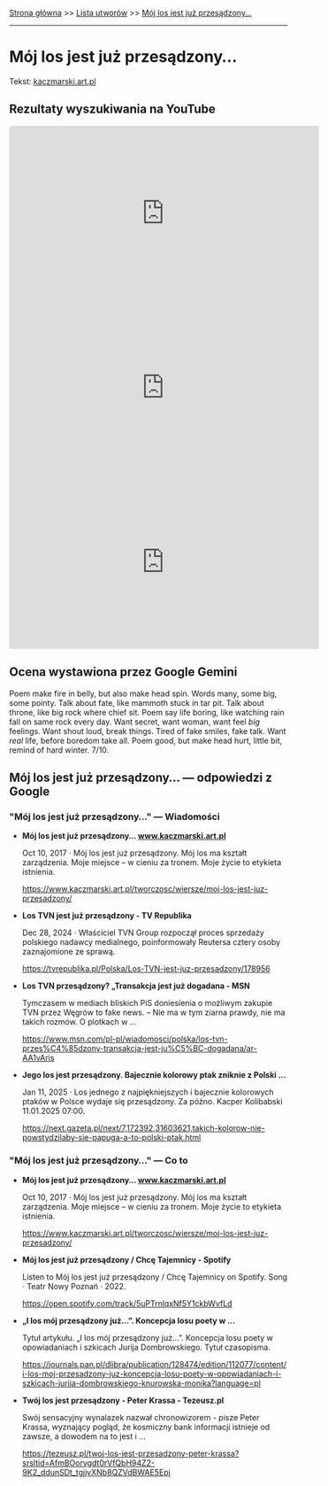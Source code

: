 [Strona główna](../index.md) >> [Lista utworów](../list.md) >> [Mój los jest już przesądzony…](300.md)

---

# Mój los jest już przesądzony…

Tekst: [kaczmarski.art.pl](https://www.kaczmarski.art.pl/tworczosc/wiersze/moj-los-jest-juz-przesadzony/)

## Rezultaty wyszukiwania na YouTube

<iframe width="560" height="315" src="https://www.youtube.com/embed/_rF5NMPo-0M?si=IdontcarewhotheIRSsendsImnotpayingtaxes" title="YouTube video player" frameborder="0" allow="accelerometer; autoplay; clipboard-write; encrypted-media; gyroscope; picture-in-picture; web-share" referrerpolicy="strict-origin-when-cross-origin" allowfullscreen></iframe>

<iframe width="560" height="315" src="https://www.youtube.com/embed/iF37u6fZcdc?si=IdontcarewhotheIRSsendsImnotpayingtaxes" title="YouTube video player" frameborder="0" allow="accelerometer; autoplay; clipboard-write; encrypted-media; gyroscope; picture-in-picture; web-share" referrerpolicy="strict-origin-when-cross-origin" allowfullscreen></iframe>

<iframe width="560" height="315" src="https://www.youtube.com/embed/5c1arDGZEvw?si=IdontcarewhotheIRSsendsImnotpayingtaxes" title="YouTube video player" frameborder="0" allow="accelerometer; autoplay; clipboard-write; encrypted-media; gyroscope; picture-in-picture; web-share" referrerpolicy="strict-origin-when-cross-origin" allowfullscreen></iframe>

## Ocena wystawiona przez Google Gemini

Poem make fire in belly, but also make head spin. Words many, some big, some pointy. Talk about fate, like mammoth stuck in tar pit. Talk about throne, like big rock where chief sit. Poem say life boring, like watching rain fall on same rock every day. Want secret, want woman, want feel *big* feelings. Want shout loud, break things. Tired of fake smiles, fake talk. Want *real* life, before boredom take all. Poem good, but make head hurt, little bit, remind of hard winter. 7/10.


## Mój los jest już przesądzony… — odpowiedzi z Google

### "Mój los jest już przesądzony…" — Wiadomości

- **Mój los jest już przesądzony… www.kaczmarski.art.pl**

    Oct 10, 2017  ·  Mój los jest już przesądzony. Mój los ma kształt zarządzenia. Moje miejsce – w cieniu za tronem. Moje życie to etykieta istnienia. 

   <https://www.kaczmarski.art.pl/tworczosc/wiersze/moj-los-jest-juz-przesadzony/>
- **Los TVN jest już przesądzony - TV Republika**

    Dec 28, 2024  ·  Właściciel TVN Group rozpoczął proces sprzedaży polskiego nadawcy medialnego, poinformowały Reutersa cztery osoby zaznajomione ze sprawą. 

   <https://tvrepublika.pl/Polska/Los-TVN-jest-juz-przesadzony/178956>
- **Los TVN przesądzony? „Transakcja jest już dogadana - MSN**

    Tymczasem w mediach bliskich PiS doniesienia o możliwym zakupie TVN przez Węgrów to fake news. – Nie ma w tym ziarna prawdy, nie ma takich rozmów. O plotkach w ... 

   <https://www.msn.com/pl-pl/wiadomosci/polska/los-tvn-przes%C4%85dzony-transakcja-jest-ju%C5%BC-dogadana/ar-AA1vAris>
- **Jego los jest przesądzony. Bajecznie kolorowy ptak zniknie z Polski ...**

    Jan 11, 2025  ·  Los jednego z najpiękniejszych i bajecznie kolorowych ptaków w Polsce wydaje się przesądzony. Za późno. Kacper Kolibabski 11.01.2025 07:00. 

   <https://next.gazeta.pl/next/7,172392,31603621,takich-kolorow-nie-powstydzilaby-sie-papuga-a-to-polski-ptak.html>

### "Mój los jest już przesądzony…" — Co to

- **Mój los jest już przesądzony… www.kaczmarski.art.pl**

    Oct 10, 2017  ·  Mój los jest już przesądzony. Mój los ma kształt zarządzenia. Moje miejsce – w cieniu za tronem. Moje życie to etykieta istnienia. 

   <https://www.kaczmarski.art.pl/tworczosc/wiersze/moj-los-jest-juz-przesadzony/>
- **Mój los jest już przesądzony / Chcę Tajemnicy - Spotify**

    Listen to Mój los jest już przesądzony / Chcę Tajemnicy on Spotify. Song · Teatr Nowy Poznań · 2022. 

   <https://open.spotify.com/track/5uPTrnlqxNf5Y1ckbWvfLd>
- **„I los mój przesądzony już…”. Koncepcja losu poety w ...**

    Tytuł artykułu. „I los mój przesądzony już…”. Koncepcja losu poety w opowiadaniach i szkicach Jurija Dombrowskiego. Tytuł czasopisma. 

   <https://journals.pan.pl/dlibra/publication/128474/edition/112077/content/i-los-moj-przesadzony-juz-koncepcja-losu-poety-w-opowiadaniach-i-szkicach-jurija-dombrowskiego-knurowska-monika?language=pl>
- **Twój los jest przesądzony - Peter Krassa - Tezeusz.pl**

    Swój sensacyjny wynalazek nazwał chronowizorem - pisze Peter Krassa, wyznający pogląd, że kosmiczny bank informacji istnieje od zawsze, a dowodem na to jest i ... 

   <https://tezeusz.pl/twoj-los-jest-przesadzony-peter-krassa?srsltid=AfmBOorygdt0rVfQbH94Z2-9K2_ddunSDt_tgjjvXNb8QZVdBWAE5Epi>

